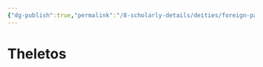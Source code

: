 ```yaml
---
{"dg-publish":true,"permalink":"/8-scholarly-details/deities/foreign-pantheons/the-mazzaroth/theletos/","noteIcon":""}
---
```


# Theletos

